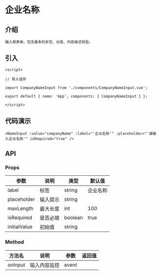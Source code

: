 # 企业名称

## 介绍
```
输入框表单。包含基本的非空、长度、内容格式校验。
```

## 引入
```
<script>

// 导入组件

import CompanyNameInput from './components/CompanyNameInput.vue';

export default { name: 'App', components: { CompanyNameInput } };

</script> 
```
## 代码演示
```
<NameInput :value="companyName" :label="'企业名称'" :placeholder="'请输入企业名称'" isRequired="true" />  
```
## API 
### Props
| 参数	| 说明	| 类型	| 默认值 | 
| --- | --- | --- | --- |
| label | 标签 | string | 企业名称 |
| placeholder | 输入提示 | string |  |    
| maxLength | 最大长度 | int | 100 |   
| isRequired | 是否必填 | boolean | true |   
| initialValue | 初始值 | string |  | 
### Method
| 方法名	| 说明	| 参数	| 返回值 | 
| --- | --- | --- | --- |
| onInput | 输入内容监控 | event |  |